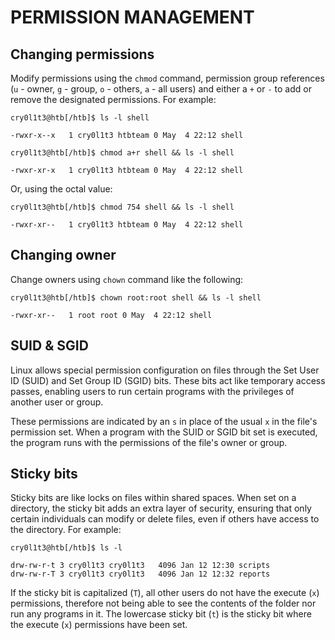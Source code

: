 # PERMISSION MANAGEMENT

## Changing permissions
Modify permissions using the `chmod` command, permission group references (`u` - owner, `g` - group, `o` - others, `a` - all users) and either a `+` or `-` to add or remove the designated permissions. For example:

```
cry0l1t3@htb[/htb]$ ls -l shell

-rwxr-x--x   1 cry0l1t3 htbteam 0 May  4 22:12 shell
```

```
cry0l1t3@htb[/htb]$ chmod a+r shell && ls -l shell

-rwxr-xr-x   1 cry0l1t3 htbteam 0 May  4 22:12 shell
```
Or, using the octal value:
```
cry0l1t3@htb[/htb]$ chmod 754 shell && ls -l shell

-rwxr-xr--   1 cry0l1t3 htbteam 0 May  4 22:12 shell
```
## Changing owner
Change owners using `chown` command like the following:
```
cry0l1t3@htb[/htb]$ chown root:root shell && ls -l shell

-rwxr-xr--   1 root root 0 May  4 22:12 shell
```

## SUID & SGID
Linux allows special permission configuration on files through the Set User ID (SUID) and Set Group ID (SGID) bits. These bits act like temporary access passes, enabling users to run certain programs with the privileges of another user or group. 

These permissions are indicated by an `s` in place of the usual `x` in the file's permission set. When a program with the SUID or SGID bit set is executed, the program runs with the permissions of the file's owner or group. 

## Sticky bits
Sticky bits are like locks on files within shared spaces. When set on a directory, the sticky bit adds an extra layer of security, ensuring that only certain individuals can modify or delete files, even if others have access to the directory. For example:
```
cry0l1t3@htb[/htb]$ ls -l

drw-rw-r-t 3 cry0l1t3 cry0l1t3   4096 Jan 12 12:30 scripts
drw-rw-r-T 3 cry0l1t3 cry0l1t3   4096 Jan 12 12:32 reports
```
If the sticky bit is capitalized (`T`), all other users do not have the execute (`x`) permissions, therefore not being able to see the contents of the folder nor run any programs in it. The lowercase sticky bit (`t`) is the sticky bit where the execute (`x`) permissions have been set. 
